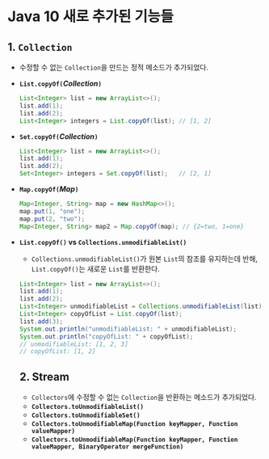 # **Java 10 새로 추가된 기능들**
## **1. `Collection`**
- 수정할 수 없는 `Collection`을 만드는 정적 메소드가 추가되었다.
- **`List.copyOf(`*Collection*`)`**
    ~~~java
    List<Integer> list = new ArrayList<>();
    list.add(1);
    list.add(2);
    List<Integer> integers = List.copyOf(list); // [1, 2]
    ~~~
- **`Set.copyOf(`*Collection*`)`**
    ~~~java
    List<Integer> list = new ArrayList<>();
    list.add(1);
    list.add(2);
    Set<Integer> integers = Set.copyOf(list);   // [2, 1]
    ~~~
- **`Map.copyOf(`*Map*`)`**
    ~~~java
    Map<Integer, String> map = new HashMap<>();
    map.put(1, "one");
    map.put(2, "two");
    Map<Integer, String> map2 = Map.copyOf(map); // {2=two, 1=one}
    ~~~
- **`List.copyOf()` vs `Collections.unmodifiableList()`**
  - `Collections.unmodifiableList()`가 원본 `List`의 참조를 유지하는데 반해, `List.copyOf()`는 새로운 `List`를 반환한다.
  ~~~java
  List<Integer> list = new ArrayList<>();
  list.add(1);
  list.add(2);
  List<Integer> unmodifiableList = Collections.unmodifiableList(list);
  List<Integer> copyOfList = List.copyOf(list);
  list.add(3);
  System.out.println("unmodifiableList: " + unmodifiableList);
  System.out.println("copyOfList: " + copyOfList);
  // unmodifiableList: [1, 2, 3]
  // copyOfList: [1, 2]
  ~~~

  ## **2. Stream**
  - `Collectors`에 수정할 수 없는 `Collection`을 반환하는 메소드가 추가되었다.
  - **`Collectors.toUnmodifiableList()`**
  - **`Collectors.toUnmodifiableSet()`**
  - **`Collectors.toUnmodifiableMap(Function keyMapper, Function valueMapper)`**
  - **`Collectors.toUnmodifiableMap(Function keyMapper, Function valueMapper, BinaryOperator mergeFunction)`**
  